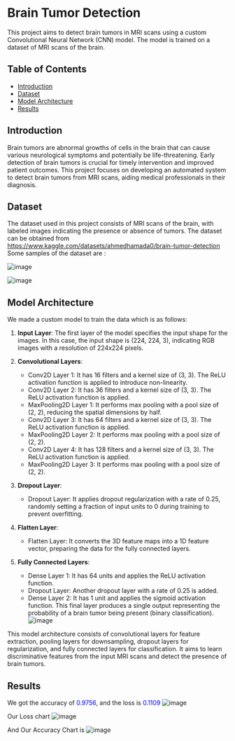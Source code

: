 # Brain Tumor Detection

This project aims to detect brain tumors in MRI scans using a custom Convolutional Neural Network (CNN) model. The model is trained on a dataset of MRI scans of the brain.

## Table of Contents

- [Introduction](#introduction)
- [Dataset](#dataset)
- [Model Architecture](#model-architecture)
- [Results](#results)

## Introduction

Brain tumors are abnormal growths of cells in the brain that can cause various neurological symptoms and potentially be life-threatening. Early detection of brain tumors is crucial for timely intervention and improved patient outcomes. This project focuses on developing an automated system to detect brain tumors from MRI scans, aiding medical professionals in their diagnosis.

## Dataset

The dataset used in this project consists of MRI scans of the brain, with labeled images indicating the presence or absence of tumors.
The dataset can be obtained from https://www.kaggle.com/datasets/ahmedhamada0/brain-tumor-detection 
Some samples of the dataset are :

![image](https://github.com/modychief/Brain_tumor_Detection/assets/112490642/3c39f050-4ff4-4de5-a9fc-d3d32742479c)

![image](https://github.com/modychief/Brain_tumor_Detection/assets/112490642/221c7a52-1549-47b2-a52a-933afc63a69a)

## Model Architecture
We made a custom model to train the data which is as follows:
1. **Input Layer**: The first layer of the model specifies the input shape for the images. In this case, the input shape is (224, 224, 3), indicating RGB images with a resolution of 224x224 pixels.

2. **Convolutional Layers**:
   - Conv2D Layer 1: It has 16 filters and a kernel size of (3, 3). The ReLU activation function is applied to introduce non-linearity.
   - Conv2D Layer 2: It has 36 filters and a kernel size of (3, 3). The ReLU activation function is applied.
   - MaxPooling2D Layer 1: It performs max pooling with a pool size of (2, 2), reducing the spatial dimensions by half.
   - Conv2D Layer 3: It has 64 filters and a kernel size of (3, 3). The ReLU activation function is applied.
   - MaxPooling2D Layer 2: It performs max pooling with a pool size of (2, 2).
   - Conv2D Layer 4: It has 128 filters and a kernel size of (3, 3). The ReLU activation function is applied.
   - MaxPooling2D Layer 3: It performs max pooling with a pool size of (2, 2).

3. **Dropout Layer**:
   - Dropout Layer: It applies dropout regularization with a rate of 0.25, randomly setting a fraction of input units to 0 during training to prevent overfitting.

4. **Flatten Layer**:
   - Flatten Layer: It converts the 3D feature maps into a 1D feature vector, preparing the data for the fully connected layers.

5. **Fully Connected Layers**:
   - Dense Layer 1: It has 64 units and applies the ReLU activation function.
   - Dropout Layer: Another dropout layer with a rate of 0.25 is added.
   - Dense Layer 2: It has 1 unit and applies the sigmoid activation function. This final layer produces a single output representing the probability of a brain tumor being present (binary classification).
  ![image](https://github.com/modychief/Brain_tumor_Detection/assets/112490642/1d570812-2e40-42d7-980a-0138c5a41284)


This model architecture consists of convolutional layers for feature extraction, pooling layers for downsampling, dropout layers for regularization, and fully connected layers for classification. It aims to learn discriminative features from the input MRI scans and detect the presence of brain tumors.

## Results
We got the accuracy of <span style="color:blue">0.9756</span>, 
and the loss is <span style="color:blue">0.1109</span>
![image](https://github.com/modychief/Brain_tumor_Detection/assets/112490642/ba65060a-57ee-41ed-8dd2-3b6c3030121c)

Our Loss chart
![image](https://github.com/modychief/Brain_tumor_Detection/assets/112490642/fe4c4eff-8d04-4370-bbc3-83ac1d8458d1)

And Our Accuracy Chart is
![image](https://github.com/modychief/Brain_tumor_Detection/assets/112490642/a2a6aa38-6d1e-4f46-ac97-bc9c603146b6)



